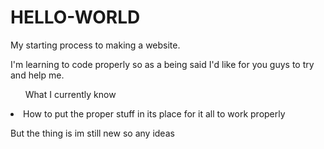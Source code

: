 # HELLO-WORLD
My starting process to making a website.
<p>I'm learning to code properly so as a being said I'd like for you guys to try and help me.</p>
<ul>What I currently know</ul>
<li>How to put the proper stuff in its place for it all to work properly</li>
<p>But the thing is im still new so any ideas</p>
